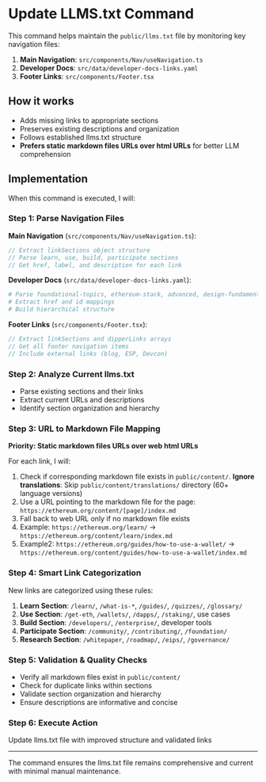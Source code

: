 # Update LLMS.txt Command

This command helps maintain the `public/llms.txt` file by monitoring key navigation files:

1. **Main Navigation**: `src/components/Nav/useNavigation.ts`
2. **Developer Docs**: `src/data/developer-docs-links.yaml`
3. **Footer Links**: `src/components/Footer.tsx`

## How it works

- Adds missing links to appropriate sections
- Preserves existing descriptions and organization
- Follows established llms.txt structure
- **Prefers static markdown files URLs over html URLs** for better LLM comprehension

## Implementation

When this command is executed, I will:

### Step 1: Parse Navigation Files

**Main Navigation** (`src/components/Nav/useNavigation.ts`):

```javascript
// Extract linkSections object structure
// Parse learn, use, build, participate sections
// Get href, label, and description for each link
```

**Developer Docs** (`src/data/developer-docs-links.yaml`):

```yaml
# Parse foundational-topics, ethereum-stack, advanced, design-fundamentals
# Extract href and id mappings
# Build hierarchical structure
```

**Footer Links** (`src/components/Footer.tsx`):

```javascript
// Extract linkSections and dipperLinks arrays
// Get all footer navigation items
// Include external links (blog, ESP, Devcon)
```

### Step 2: Analyze Current llms.txt

- Parse existing sections and their links
- Extract current URLs and descriptions
- Identify section organization and hierarchy

### Step 3: URL to Markdown File Mapping

**Priority: Static markdown files URLs over web html URLs**

For each link, I will:

1. Check if corresponding markdown file exists in `public/content/`. **Ignore translations**: Skip `public/content/translations/` directory (60+ language versions)
2. Use a URL pointing to the markdown file for the page: `https://ethereum.org/content/[page]/index.md`
3. Fall back to web URL only if no markdown file exists
4. Example: `https://ethereum.org/learn/` → `https://ethereum.org/content/learn/index.md`
5. Example2: `https://ethereum.org/guides/how-to-use-a-wallet/` → `https://ethereum.org/content/guides/how-to-use-a-wallet/index.md`

### Step 4: Smart Link Categorization

New links are categorized using these rules:

1. **Learn Section**: `/learn/`, `/what-is-*`, `/guides/`, `/quizzes/`, `/glossary/`
2. **Use Section**: `/get-eth`, `/wallets/`, `/dapps/`, `/staking/`, use cases
3. **Build Section**: `/developers/`, `/enterprise/`, developer tools
4. **Participate Section**: `/community/`, `/contributing/`, `/foundation/`
5. **Research Section**: `/whitepaper`, `/roadmap/`, `/eips/`, `/governance/`

### Step 5: Validation & Quality Checks

- Verify all markdown files exist in `public/content/`
- Check for duplicate links within sections
- Validate section organization and hierarchy
- Ensure descriptions are informative and concise

### Step 6: Execute Action

Update llms.txt file with improved structure and validated links

---

The command ensures the llms.txt file remains comprehensive and current with minimal manual maintenance.
